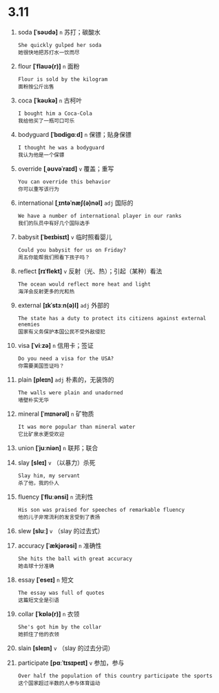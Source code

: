 # 3.11

1. soda **[ˈsəʊdə]** `n` 苏打；碳酸水

   ```
   She quickly gulped her soda
   她很快地把苏打水一饮而尽
   ```

2. flour **[ˈflaʊə(r)]** `n` 面粉

   ```
   Flour is sold by the kilogram
   面粉按公斤出售
   ```

3. coca **[ˈkəʊkə]** `n` 古柯叶

   ```
   I bought him a Coca-Cola
   我给他买了一瓶可口可乐
   ```

4. bodyguard **[ˈbɒdiɡɑːd]** `n` 保镖；贴身保镖

   ```
   I thought he was a bodyguard
   我认为他是一个保镖
   ```

5. override **[ˌəʊvəˈraɪd]** `v` 覆盖；重写

   ```
   You can override this behavior
   你可以重写该行为
   ```

6. international **[ˌɪntəˈnæʃ(ə)nəl]** `adj` 国际的

   ```
   We have a number of international player in our ranks
   我们的队员中有好几个国际选手
   ```

7. babysit **[ˈbeɪbisɪt]** `v` 临时照看婴儿

   ```
   Could you babysit for us on Friday?
   周五你能帮我们照看下孩子吗？
   ```

8. reflect **[rɪˈflekt]** `v` 反射（光、热）；引起（某种）看法

   ```
   The ocean would reflect more heat and light
   海洋会反射更多的光和热
   ```

9. external **[ɪkˈstɜːn(ə)l]** `adj` 外部的

   ```
   The state has a duty to protect its citizens against external enemies
   国家有义务保护本国公民不受外敌侵犯
   ```

10. visa **[ˈviːzə]** `n` 信用卡；签证

    ```
    Do you need a visa for the USA?
    你需要美国签证吗？
    ```

11. plain **[pleɪn]** `adj` 朴素的，无装饰的

    ```
    The walls were plain and unadorned
    墙壁朴实无华
    ```

12. mineral **[ˈmɪnərəl]** `n` 矿物质

    ```
    It was more popular than mineral water
    它比矿泉水更受欢迎
    ```

13. union **[ˈjuːniən]** `n` 联邦；联合

14. slay **[sleɪ]** `v` （以暴力）杀死

    ```
    Slay him, my servant
    杀了他，我的仆人
    ```

15. fluency **[ˈfluːənsi]** `n` 流利性

    ```
    His son was praised for speeches of remarkable fluency
    他的儿子非常流利的发言受到了表扬
    ```

16. slew **[sluː]** `v` （slay 的过去式）

17. accuracy **[ˈækjərəsi]** `n` 准确性

    ```
    She hits the ball with great accuracy
    她击球十分准确
    ```

18. essay **[ˈeseɪ]** `n` 短文

    ```
    The essay was full of quotes
    这篇短文全是引语
    ```

19. collar **[ˈkɒlə(r)]** `n` 衣领

    ```
    She's got him by the collar
    她抓住了他的衣领
    ```

20. slain **[sleɪn]** `v` （slay 的过去分词）

21. participate **[pɑːˈtɪsɪpeɪt]** `v` 参加，参与
    ```
    Over half the population of this country participate the sports
    这个国家超过半数的人参与体育运动
    ```
